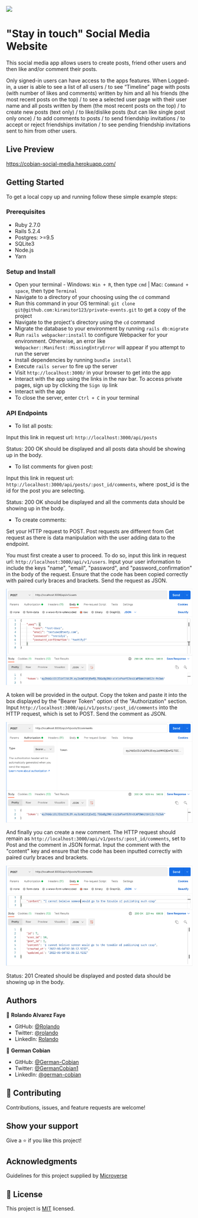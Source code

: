![](https://img.shields.io/badge/Microverse-blueviolet)

# "Stay in touch" Social Media Website

This social media app allows users to create posts, friend other users and then like and/or comment their posts.


Only signed-in users can have access to the apps features. When Logged-in, a user is able to see a list of all users / to see “Timeline” page with posts (with number of likes and comments) written by him and all his friends (the most recent posts on the top) / to see a selected user page with their user name and all posts written by them (the most recent posts on the top) /  to create new posts (text only) / to like/dislike posts (but can like single post only once) / to add comments to posts / to send friendship invitations / to accept or reject friendships invitation / to see pending friendship invitations sent to him from other users.


## Live Preview

https://cobian-social-media.herokuapp.com/


## Getting Started

To get a local copy up and running follow these simple example steps:


### Prerequisites

* Ruby 2.7.0
* Rails 5.2.4
* Postgres: >=9.5
* SQLite3
* Node.js
* Yarn


### Setup and Install

* Open your terminal - Windows: `Win + R`, then type `cmd` | Mac: `Command + space`, then type `Terminal`
* Navigate to a directory of your choosing using the `cd` command
* Run this command in your OS terminal: `git clone git@github.com:kiranitor123/private-events.git` to get a copy of the project
* Navigate to the project's directory using the `cd` command
* Migrate the database to your environment by running `rails db:migrate`
* Run `rails webpacker:install` to configure Webpacker for your environment. Otherwise, an error like `Webpacker::Manifest::MissingEntryError` will appear if you attempt to run the server
* Install dependencies by running `bundle install`
* Execute `rails server` to fire up the server
* Visit `http://localhost:3000/` in your browser to get into the app
* Interact with the app using the links in the nav bar. To access private pages, sign up by clicking the `Sign Up` link
* Interact with the app
* To close the server, enter `Ctrl + C` in your terminal

### API Endpoints

* To list all posts:

Input this link in request url: `http://localhost:3000/api/posts`

Status: 200 OK should be displayed and all posts data should be showing up in the body.

* To list comments for given post:

Input this link in request url: `http://localhost:3000/api/posts/:post_id/comments`, where :post_id is the id for the post you are selecting.

Status: 200 OK should be displayed and all the comments data should be showing up in the body.

* To create comments:

Set your HTTP request to POST. Post requests are different from Get request as there is data manipulation with the user adding data to the endpoint.

You must first create a user to proceed. To do so, input this link in request url: `http://localhost:3000/api/v1/users`. Input your user information to include the keys "name", "email", "password", and "password_confirmation" in the body of the request. Ensure that the code has been copied correctly with paired curly braces and brackets. Send the request as JSON. 

![Inputting user](/app/assets/images/inputting_user.png?raw=true "Inputting of user" )

A token will be provided in the output. Copy the token and paste it into the box displayed by the "Bearer Token" option of the "Authorization" section. Input `http://localhost:3000/api/v1/posts/:post_id/comments` into the HTTP request, which is set to POST. Send the comment as JSON.

![Inputting token](/app/assets/images/inputting_token.png?raw=true "Inputting of token")

And finally you can create a new comment. The HTTP request should remain as `http://localhost:3000/api/v1/posts/:post_id/comments`, set to Post and the comment in JSON format. Input the comment with the "content" key and ensure that the code has been inputted correctly with paired curly braces and brackets.

![Inputting comment](/app/assets/images/inputting_comment.png?raw=true "Inputting of comment")

Status: 201 Created should be displayed and posted data should be showing up in the body.

## Authors

👤 **Rolando Alvarez Faye**

* GitHub: [@Rolando](https://github.com/kiranitor123)
* Twitter: [@rolando](https://twitter.com/FayeRolando)
* LinkedIn: [Rolando](https://www.linkedin.com/in/rolando-diego-alvarez-faye-b2b34a1a9/)

👤 **German Cobian**

* GitHub: [@German-Cobian](https://github.com/German-Cobian)
* Twitter: [@GermanCobian1](https://twitter.com/GermanCobian1)
* LinkedIn: [@german-cobian](https://www.linkedin.com/in/german-cobian/)


## 🤝 Contributing

Contributions, issues, and feature requests are welcome!


## Show your support

Give a ⭐️ if you like this project!


## Acknowledgments

Guidelines for this project supplied by [Microverse](https://microverse.pathwright.com/library/fast-track-curriculum/69047/path/step/49736080/)


## 📝 License

This project is [MIT](https://github.com/German-Cobian/Re-former/blob/re-former-feature/LICENSE) licensed.
